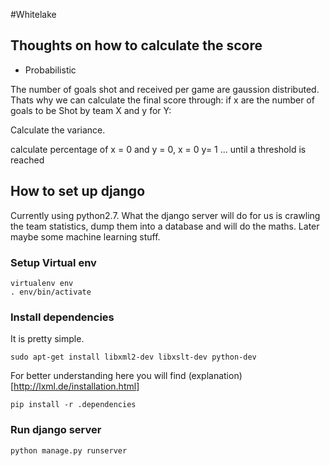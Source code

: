 #Whitelake


## Thoughts on how to calculate the score

- Probabilistic

The number of goals shot and received per game are gaussion distributed.
Thats why we  can calculate the final score through:
if x are the number of goals to be Shot by team X and y for Y:

Calculate the variance.

calculate percentage of x = 0 and y = 0, x = 0 y= 1 ... until a threshold is reached

## How to set up django

Currently using python2.7.
What the django server will do for us is crawling the team statistics, dump them into a database and will do the maths.
Later maybe some machine learning stuff.

### Setup Virtual env

```
virtualenv env
. env/bin/activate
```

### Install dependencies
It is pretty simple.

```
sudo apt-get install libxml2-dev libxslt-dev python-dev
```
For better understanding here you will find (explanation)[http://lxml.de/installation.html]
```
pip install -r .dependencies
```

### Run django server

```
python manage.py runserver
```
